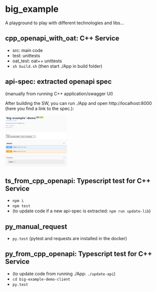 # big_example

A playground to play with different technologies and libs...

## cpp_openapi_with_oat: C++ Service

   * src: main code
   * test: unittests
   * oat_test: oat++ unittests
   * `sh build.sh` (then start ./App in build folder)


## api-spec: extracted openapi spec 
(manually from running C++ application/swagger UI)

After building the SW, you can run ./App and open http://localhost:8000 
(here you find a link to the spec.):

<img src="doc/swagger.png" width="200" />


## ts_from_cpp_openapi: Typescript test for C++ Service
   * `npm i`
   * `npm test`
   * (to update code if a new api-spec is extracted: `npm run update-lib`)


## py_manual_request
   * `py.test` (pytest and requests are installed in the docker)


## py_from_cpp_openapi: Typescript test for C++ Service
   * (to update code from running ./App: `./update-api`)
   * `cd big-example-demo-client`
   * `py.test`

